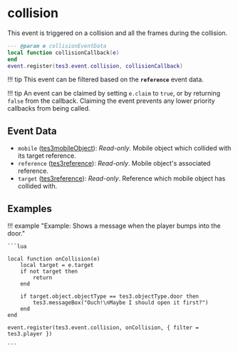 <!---
	This file is autogenerated. Do not edit this file manually. Your changes will be ignored.
	More information: https://github.com/MWSE/MWSE/tree/master/docs
-->

# collision
<div class="search_terms" style="display: none">collision</div>

This event is triggered on a collision and all the frames during the collision.

```lua
--- @param e collisionEventData
local function collisionCallback(e)
end
event.register(tes3.event.collision, collisionCallback)
```

!!! tip
	This event can be filtered based on the **`reference`** event data.

!!! tip
	An event can be claimed by setting `e.claim` to `true`, or by returning `false` from the callback. Claiming the event prevents any lower priority callbacks from being called.

## Event Data

* `mobile` ([tes3mobileObject](../../types/tes3mobileObject)): *Read-only*. Mobile object which collided with its target reference.
* `reference` ([tes3reference](../../types/tes3reference)): *Read-only*. Mobile object's associated reference.
* `target` ([tes3reference](../../types/tes3reference)): *Read-only*. Reference which mobile object has collided with.

## Examples

!!! example "Example: Shows a message when the player bumps into the door."

	```lua
	
	local function onCollision(e)
		local target = e.target
		if not target then
			return
		end
	
		if target.object.objectType == tes3.objectType.door then
			tes3.messageBox("Ouch!\nMaybe I should open it first?")
		end
	end
	
	event.register(tes3.event.collision, onCollision, { filter = tes3.player })

	```

